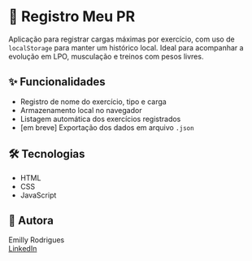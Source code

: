 # 📝 Registro Meu PR

Aplicação para registrar cargas máximas por exercício, com uso de `localStorage` para manter um histórico local. Ideal para acompanhar a evolução em LPO, musculação e treinos com pesos livres.

## ✨ Funcionalidades

- Registro de nome do exercício, tipo e carga
- Armazenamento local no navegador
- Listagem automática dos exercícios registrados
- [em breve] Exportação dos dados em arquivo `.json`

## 🛠️ Tecnologias
- HTML
- CSS
- JavaScript

## 👤 Autora
Emilly Rodrigues  
[LinkedIn](https://www.linkedin.com/in/emilly-rodrigues-qa/)
